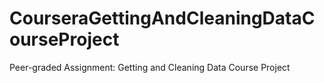 # CourseraGettingAndCleaningDataCourseProject
Peer-graded Assignment: Getting and Cleaning Data Course Project
